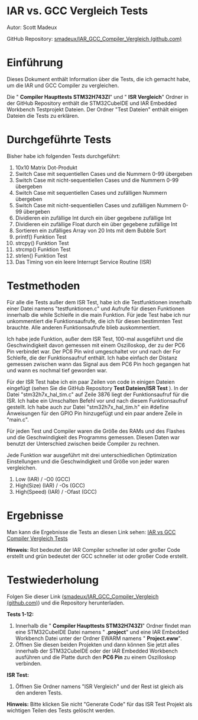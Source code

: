 #
# IAR vs. GCC Vergleich Tests

Autor: Scott Madeux

GitHub Repository: [smadeux/IAR\_GCC\_Compiler\_Vergleich (github.com)](https://github.com/smadeux/IAR_GCC_Compiler_Vergleich)

# Einführung

Dieses Dokument enthält Information über die Tests, die ich gemacht habe, um die IAR und GCC Compiler zu vergleichen.

Die &quot; **Compiler Haupttests STM32H743ZI**&quot; und &quot; **ISR Vergleich**&quot; Ordner in der GitHub Repository enthält die STM32CubeIDE und IAR Embedded Workbench Testprojekt Dateien. Der Ordner &quot;Test Dateien&quot; enthält einigen Dateien die Tests zu erklären.

# Durchgeführte Tests

Bisher habe ich folgenden Tests durchgeführt:

1. 10x10 Matrix Dot-Produkt
2. Switch Case mit sequentiellen Cases und die Nummern 0-99 übergeben
3. Switch Case mit nicht-sequentiellen Cases und die Nummern 0-99 übergeben
4. Switch Case mit sequentiellen Cases und zufälligen Nummern übergeben
5. Switch Case mit nicht-sequentiellen Cases und zufälligen Nummern 0-99 übergeben
6. Dividieren ein zufällige Int durch ein über gegebene zufällige Int
7. Dividieren ein zufällige Float durch ein über gegebene zufällige Int
8. Sortieren ein zufälliges Array von 20 Ints mit dem Bubble Sort
9. printf() Funktion Test
10. strcpy() Funktion Test
11. strcmp() Funktion Test
12. strlen() Funktion Test
13. Das Timing von ein leere Interrupt Service Routine (ISR)

# Testmethoden

Für alle die Tests außer dem ISR Test, habe ich die Testfunktionen innerhalb einer Datei namens &quot;testfunktionen.c&quot; und Aufrufe für diesen Funktionen innerhalb die while Schleife in die main Funktion. Für jede Test habe ich nur unkommentiert die Funktionsaufrufe, die ich für diesen bestimmten Test brauchte. Alle anderen Funktionsaufrufe blieb auskommentiert.

Ich habe jede Funktion, außer dem ISR Test, 100-mal ausgeführt und die Geschwindigkeit davon gemessen mit einem Oszilloskop, der zu der PC6 Pin verbindet war. Der PC6 Pin wird umgeschaltet vor und nach der For Schleife, die der Funktionsaufruf enthält. Ich habe einfach der Distanz gemessen zwischen wann das Signal aus dem PC6 Pin hoch gegangen hat und wann es nochmal tief geworden war.

Für der ISR Test habe ich ein paar Zeilen von code in einigen Dateien eingefügt (sehen Sie die GitHub Repository **Test Dateien/ISR Test** ). In der Datei &quot;stm32h7x\_hal\_tim.c&quot; auf Zeile 3876 liegt der Funktionsaufruf für die ISR. Ich habe ein Umschalten Befehl vor und nach diesem Funktionsaufruf gestellt. Ich habe auch zur Datei &quot;stm32h7x\_hal\_tim.h&quot; ein #define Anweisungen für den GPIO Pin hinzugefügt und ein paar andere Zeile in &quot;main.c&quot;.

Für jeden Test und Compiler waren die Größe des RAMs und des Flashes und die Geschwindigkeit des Programms gemessen. Diesen Daten war benutzt der Unterschied zwischen beide Compiler zu rechnen.

Jede Funktion war ausgeführt mit drei unterschiedlichen Optimization Einstellungen und die Geschwindigkeit und Größe von jeder waren vergleichen.

1. Low (IAR) / -O0 (GCC)
2. High(Size) (IAR) / -Os (GCC)
3. High(Speed) (IAR) / -Ofast (GCC)

# Ergebnisse

Man kann die Ergebnisse die Tests an diesen Link sehen: [IAR vs GCC Compiler Vergleich Tests](https://docs.google.com/spreadsheets/d/1RVlDTV-CwyqjvsGuWr_7Q_aEwlhB48mcp6GdHHg2v9w/edit?usp=sharing)

**Hinweis:** Rot bedeutet der IAR Compiler schneller ist oder großer Code erstellt und grün bedeutet der GCC schneller ist oder großer Code erstellt.

# Testwiederholung

Folgen Sie dieser Link ([smadeux/IAR\_GCC\_Compiler\_Vergleich (github.com)](https://github.com/smadeux/IAR_GCC_Compiler_Vergleich)) und die Repository herunterladen.

**Tests 1-12:**

1. Innerhalb die &quot; **Compiler Haupttests STM32H743ZI**&quot; Ordner findet man eine STM32CubeIDE Datei namens &quot; **.project**&quot; und eine IAR Embedded Workbench Datei unter der Ordner EWARM namens &quot; **Project.eww**&quot;.
2. Öffnen Sie diesen beiden Projekten und dann können Sie jetzt alles innerhalb der STM32CubeIDE oder der IAR Embedded Workbench ausführen und die Platte durch den **PC6 Pin** zu einem Oszilloskop verbinden.

**ISR Test:**

1. Öffnen Sie Ordner namens &quot;ISR Vergleich&quot; und der Rest ist gleich als den anderen Tests.

**Hinweis:** Bitte klicken Sie nicht &quot;Generate Code&quot; für das ISR Test Projekt als wichtigen Teilen des Tests gelöscht werden.
